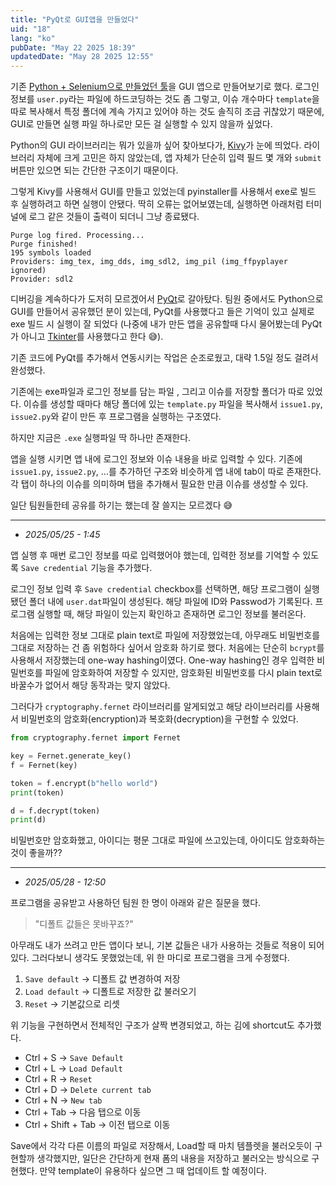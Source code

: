 ```yaml
---
title: "PyQt로 GUI앱을 만들었다"
uid: "18"
lang: "ko"
pubDate: "May 22 2025 18:39"
updatedDate: "May 28 2025 12:55"
---
```


기존 [Python + Selenium으로 만들었던 툴](/writing/13)을 GUI 앱으로 만들어보기로 했다. 로그인 정보를 `user.py`라는 파일에 하드코딩하는 것도 좀 그렇고, 이슈 개수마다 `template`을 따로 복사해서 특정 폴더에 계속 가지고 있어야 하는 것도 솔직히 조금 귀찮았기 때문에, GUI로 만들면 실행 파일 하나로만 모든 걸 실행할 수 있지 않을까 싶었다.

Python의 GUI 라이브러리는 뭐가 있을까 싶어 찾아보다가, [Kivy](https://kivy.org/)가 눈에 띄었다. 라이브러리 자체에 크게 고민은 하지 않았는데, 앱 자체가 단순히 입력 필드 몇 개와 `submit` 버튼만 있으면 되는 간단한 구조이기 때문이다.

그렇게 Kivy를 사용해서 GUI를 만들고 있었는데 pyinstaller를 사용해서 exe로 빌드 후 실행하려고 하면 실행이 안됐다. 딱히 오류는 없어보였는데, 실행하면 아래처럼 터미널에 로그 같은 것들이 출력이 되더니 그냥 종료됐다. 

```text
Purge log fired. Processing... 
Purge finished! 
195 symbols loaded 
Providers: img_tex, img_dds, img_sdl2, img_pil (img_ffpyplayer ignored)
Provider: sdl2
```

디버깅을 계속하다가 도저히 모르겠어서 [PyQt](https://wiki.python.org/moin/PyQt)로 갈아탔다. 팀원 중에서도 Python으로 GUI를 만들어서 공유했던 분이 있는데, PyQt를 사용했다고 들은 기억이 있고 실제로 exe 빌드 시 실행이 잘 되었다 (나중에 내가 만든 앱을 공유할때 다시 물어봤는데 PyQt가 아니고 [Tkinter](https://docs.python.org/3/library/tkinter.html)를 사용했다고 한다 😅).

기존 코드에 PyQt를 추가해서 연동시키는 작업은 순조로웠고, 대략 1.5일 정도 걸려서 완성했다.

기존에는 exe파일과 로그인 정보를 담는 파일 , 그리고 이슈를 저장할 폴더가 따로 있었다. 이슈를 생성할 때마다 해당 폴더에 있는 `template.py` 파일을 복사해서 `issue1.py`, `issue2.py`와 같이 만든 후 프로그램을 실행하는 구조였다.

하지만 지금은 `.exe` 실행파일 딱 하나만 존재한다.

앱을 실행 시키면 앱 내에 로그인 정보와 이슈 내용을 바로 입력할 수 있다. 기존에 `issue1.py`, `issue2.py`, ...를 추가하던 구조와 비슷하게 앱 내에 tab이 따로 존재한다. 각 탭이 하나의 이슈를 의미하며 탭을 추가해서 필요한 만큼 이슈를 생성할 수 있다.

일단 팀원들한테 공유를 하기는 했는데 잘 쓸지는 모르겠다 😅

---

- _2025/05/25 - 1:45_

앱 실행 후 매번 로그인 정보를 따로 입력했어야 했는데, 입력한 정보를 기억할 수 있도록 `Save credential` 기능을 추가했다.

로그인 정보 입력 후 `Save credential` checkbox를 선택하면, 해당 프로그램이 실행됐던 폴더 내에 `user.dat`파일이 생성된다. 해당 파일에 ID와 Passwod가 기록된다. 프로그램 실행할 때, 해당 파일이 있는지 확인하고 존재하면 로그인 정보를 불러온다.

처음에는 입력한 정보 그대로 plain text로 파일에 저장했었는데, 아무래도 비밀번호를 그대로 저장하는 건 좀 위험하다 싶어서 암호화 하기로 했다. 처음에는 단순히 `bcrypt`를 사용해서 저장했는데 one-way hashing이였다. One-way hashing인 경우 입력한 비밀번호를 파일에 암호화하여 저장할 수 있지만,  암호화된 비밀번호를 다시 plain text로 바꿀수가 없어서 해당 동작과는 맞지 않았다.

그러다가 `cryptography.fernet` 라이브러리를 알게되었고 해당 라이브러리를 사용해서 비밀번호의 암호화(encryption)과 복호화(decryption)을 구현할 수 있었다.

```python
from cryptography.fernet import Fernet

key = Fernet.generate_key()
f = Fernet(key)

token = f.encrypt(b"hello world")
print(token) 

d = f.decrypt(token)
print(d)
```

비밀번호만 암호화했고, 아이디는 평문 그대로 파일에 쓰고있는데, 아이디도 암호화하는 것이 좋을까??


---

- _2025/05/28 - 12:50_

프로그램을 공유받고 사용하던 팀원 한 명이 아래와 같은 질문을 했다.

> "디폴트 값들은 못바꾸죠?"

아무래도 내가 쓰려고 만든 앱이다 보니, 기본 값들은 내가 사용하는 것들로 적용이 되어있다. 그러다보니 생각도 못했었는데, 위 한 마디로 프로그램을 크게 수정했다.

1. `Save default` -> 디폴트 값 변경하여 저장
2. `Load default` -> 디폴트로 저장한 값 불러오기
3. `Reset` -> 기본값으로 리셋

위 기능을 구현하면서 전체적인 구조가 살짝 변경되었고, 하는 김에 shortcut도 추가했다.
- Ctrl + S -> `Save Default`
- Ctrl + L -> `Load Default`
- Ctrl + R -> `Reset`
- Ctrl + D -> `Delete current tab`
- Ctrl + N -> `New tab`
- Ctrl + Tab -> 다음 탭으로 이동
- Ctrl + Shift + Tab -> 이전 탭으로 이동

Save에서 각각 다른 이름의 파일로 저장해서, Load할 때 마치 템플렛을 불러오듯이 구현할까 생각했지만, 일단은 간단하게 현재 폼의 내용을 저장하고 불러오는 방식으로 구현했다. 만약 template이 유용하다 싶으면 그 때 업데이트 할 예정이다.